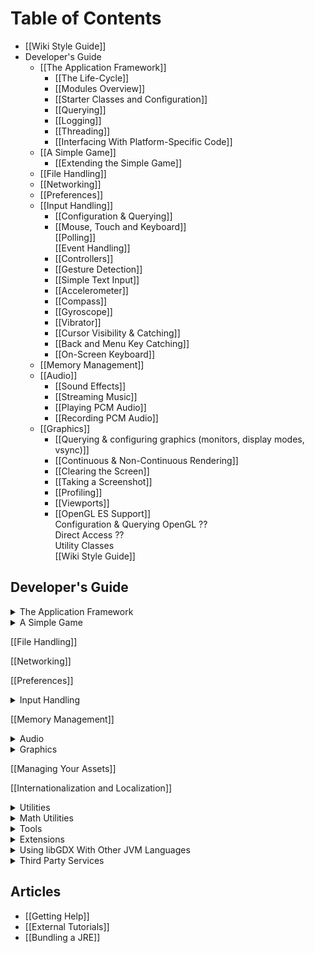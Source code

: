 # Table of Contents
 * [[Wiki Style Guide]]
 * Developer's Guide
   * [[The Application Framework]]
     * [[The Life-Cycle]]
     * [[Modules Overview]]
     * [[Starter Classes and Configuration]]
     * [[Querying]]
     * [[Logging]]
     * [[Threading]]
     * [[Interfacing With Platform-Specific Code]]
   * [[A Simple Game]]
     * [[Extending the Simple Game]]
   * [[File Handling]]
   * [[Networking]]
   * [[Preferences]]
   * [[Input Handling]]
     * [[Configuration & Querying]]
     * [[Mouse, Touch and Keyboard]]  
     [[Polling]]  
     [[Event Handling]]
     * [[Controllers]]
     * [[Gesture Detection]]
     * [[Simple Text Input]]
     * [[Accelerometer]]
     * [[Compass]]
     * [[Gyroscope]]
     * [[Vibrator]]
     * [[Cursor Visibility & Catching]]
     * [[Back and Menu Key Catching]]
     * [[On-Screen Keyboard]]
   * [[Memory Management]]
   * [[Audio]]
     * [[Sound Effects]]
     * [[Streaming Music]]
     * [[Playing PCM Audio]]
     * [[Recording PCM Audio]]
   * [[Graphics]]
     * [[Querying & configuring graphics (monitors, display modes, vsync)]]
     * [[Continuous & Non-Continuous Rendering]]
     * [[Clearing the Screen]]
     * [[Taking a Screenshot]]
     * [[Profiling]]
     * [[Viewports]]
     * [[OpenGL ES Support]]  
     Configuration & Querying OpenGL ??  
     Direct Access ??  
     Utility Classes  
[[Wiki Style Guide]]

## Developer's Guide
<details><summary>The Application Framework</summary>

* [[The Application Framework]]  
* [[The Life-Cycle]]  
* [[Modules Overview]]  
* [[Starter Classes and Configuration]]  
* [[Querying]]  
* [[Logging]]  
* [[Threading]]  
* [[Interfacing With Platform-Specific Code]]

</details>

<details><summary>A Simple Game</summary>

* [[A Simple Game]]  
* [[Extending the Simple Game]]

</details>

[[File Handling]]

[[Networking]]

[[Preferences]]

<details><summary>Input Handling</summary>

* [[Input Handling]]
* [[Configuration & Querying]]
* [[Mouse, Touch and Keyboard]]  
  * [[Polling]]  
  * [[Event Handling]]
* [[Controllers]]
* [[Gesture Detection]]
* [[Simple Text Input]]
* [[Accelerometer]]
* [[Compass]]
* [[Gyroscope]]
* [[Vibrator]]
* [[Cursor Visibility & Catching]]
* [[Back and Menu Key Catching]]
* [[On-Screen Keyboard]]

</details>

[[Memory Management]]

<details><summary>Audio</summary>

* [[Audio]]
* [[Sound Effects]]
* [[Streaming Music]]
* [[Playing PCM Audio]]
* [[Recording PCM Audio]]

</details>

<details><summary>Graphics</summary>

* [[Graphics]]
* [[Querying & configuring graphics (monitors, display modes, vsync)]]
* [[Continuous & Non-Continuous Rendering]]
* [[Clearing the Screen]]
* [[Taking a Screenshot]]
* [[Profiling]]
* [[Viewports]]
* [[OpenGL ES Support]]  
  * Configuration & Querying OpenGL ??  
  * Direct Access ??  
  * Utility Classes  
     -[[Rendering Shapes]]  
     -[[Textures & TextureRegions]]  
     -[[Meshes]]  
     -[[Shaders]]  
     -[[Frame Buffer Objects]]
     * 2D Graphics  
     [[SpriteBatch, TextureRegions, and Sprites]]  
     [[2D Animation]]  
     [[Clipping, With the Use of ScissorStack]]  
     [[Orthographic Camera]]  
     Mapping Touch Coordinates ??  
     [[NinePatches]]  
     [[Bitmap Fonts]]  
     -[[Distance Field Fonts]]  
     -[[Color Markup Language]]  
     [[Using TextureAtlases]]  
     [[Pixmaps]]  
     [[Packing Atlases Offline]]  
     [[Packing Atlases at Runtime]]  
     [[Texture Compression]]  
     [[2D ParticleEffects]]  
     [[Tile Maps]]  
     [[scene2d]]  
     -[[scene2d.ui]]  
     -[[Table]]  
     -[[Skin]]  
     -[[ImGui]]
     * [[3D Graphics]]  
     [[Quick Start]]  
     [[Models]]  
     [[Material and Environment]]  
     [[ModelBatch]]  
     [[ModelCache]]  
     [[ModelBuilder, MeshBuilder and MeshPartBuilder]]  
     [[3D Animations and Skinning]]  
     [[Importing Blender Models in libGDX]]  
     [[3D Particle Effects]]  
     Perspective Camera ??  
     Picking ??
   * [[Managing Your Assets]]
   * [[Internationalization and Localization]]
   * Utilities
     * [[Reading and Writing JSON]]
     * [[Reading and Writing XML]]
     * [[Collections]]
     * [[Reflection]]
     * [[jnigen]]
   * [[Math Utilities]]
     * [[Interpolation]]
     * [[Vectors, Matrices, Quaternions]]
     * [[Circles, Planes, Rays, etc.]]
     * [[Path Interface and Splines]]
     * Bounding Volumes ??
     * Intersection & Overlap Testing ??
   * Tools
     * [[Texture Packer]]
     * [[Hiero]]
     * [[2D Particle Editor]]
     * [[Path Editor]]
   * Extensions
     * [[Artificial Intelligence]]
     * [[gdx-freetype]]
     * [[gdx-pay]]: cross-platform In-App-Purchasing API
     * [[Physics]]  
     [[Box2D]]  
     [[Bullet Physics]]  

&nbsp;&nbsp;&nbsp; **2D Graphics**  
* [[SpriteBatch, TextureRegions, and Sprites]]  
* [[2D Animation]]  
* [[Clipping, With the Use of ScissorStack]]  
* [[Orthographic Camera]]  
* Mapping Touch Coordinates ??  
* [[NinePatches]]  
* [[Bitmap Fonts]]  
  * [[Distance Field Fonts]]  
  * [[Color Markup Language]]  
* [[Using TextureAtlases]]  
* [[Pixmaps]]  
* [[Packing Atlases Offline]]  
* [[Packing Atlases at Runtime]]  
* [[Texture Compression]]  
* [[2D ParticleEffects]]  
* [[Tile Maps]]  
* [[scene2d]]  
* [[scene2d.ui]]  
  * [[Table]]  
  * [[Skin]]  
* [[ImGui]]

&nbsp;&nbsp;&nbsp; **[[3D Graphics]]**

* [[Quick Start]]  
* [[Models]]  
* [[Material and Environment]]  
* [[ModelBatch]]  
* [[ModelCache]]  
* [[ModelBuilder, MeshBuilder and MeshPartBuilder]]  
* [[3D Animations and Skinning]]  
* [[Importing Blender Models in libGDX]]  
* [[3D Particle Effects]]  
* Perspective Camera ??  
* Picking ??

</details>

[[Managing Your Assets]]

[[Internationalization and Localization]]

<details><summary>Utilities</summary>

* [[Reading and Writing JSON]]
* [[Reading and Writing XML]]
* [[Collections]]
* [[Reflection]]
* [[jnigen]]

</details>

<details><summary>Math Utilities</summary>

* [[Math Utilities]]
* [[Interpolation]]
* [[Vectors, Matrices, Quaternions]]
* [[Circles, Planes, Rays, etc.]]
* [[Path Interface and Splines]]
* Bounding Volumes ??
* Intersection & Overlap Testing ??

</details>

<details><summary>Tools</summary>

* [[Texture Packer]]
* [[Hiero]]
* [[2D Particle Editor]]
* [[Path Editor]]

</details>

<details><summary>Extensions</summary>

* [[Artificial Intelligence]]
* [[gdx-freetype]]
* [[gdx-pay]]: cross-platform In-App-Purchasing API
* [[Physics]]  
  * [[Box2D]]  
  * [[Bullet Physics]]  
     -[[Setup|Bullet Wrapper Setup]]  
     -[[Using the Wrapper|Bullet Wrapper Using the wrapper]]  
     -[[Using Models|Bullet Wrapper Using models]]  
     -[[Contact Callbacks|Bullet Wrapper Contact callbacks]]  
     -[[Custom Classes|Bullet Wrapper Custom classes]]  
     -[[Debugging|Bullet Wrapper Debugging]]
   * [[Using libGDX With Other JVM Languages]]
     * [[Using libGDX With Clojure]]
     * [[Using libGDX With Kotlin]]
     * [[Using libGDX With Python]]
     * [[Using libGDX With Scala]]
   * [[Third Party Services]]
     * [[AdMob in libGDX]]
     * [[Airpush in libGDX]]
     * [[Swarm in libGDX]]
     * [[NextPeer in libGDX]]
     * [[Google Play Games Services in libGDX]]
     * [[ProGuard/DexGuard and libGDX]]
     * [[Excelsior JET and libGDX]]
 * Articles

</details>

<details><summary>Using libGDX With Other JVM Languages</summary>

* [[Using libGDX With Other JVM Languages]]
* [[Using libGDX With Clojure]]
* [[Using libGDX With Kotlin]]
* [[Using libGDX With Python]]
* [[Using libGDX With Scala]]

</details>

<details><summary>Third Party Services</summary>

* [[Third Party Services]]
* [[AdMob in libGDX]]
* [[Airpush in libGDX]]
* [[Swarm in libGDX]]
* [[NextPeer in libGDX]]
* [[Google Play Games Services in libGDX]]
* [[ProGuard/DexGuard and libGDX]]
* [[Excelsior JET and libGDX]]

</details>

## Articles

   * [[Getting Help]]
   * [[External Tutorials]]
   * [[Bundling a JRE]]